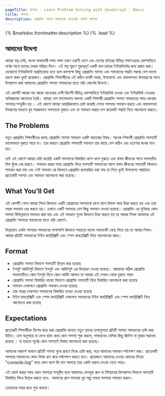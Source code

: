 ```yaml
---
pageTitle: স্বাগতম - Learn Problem Solving with JavaScript - Basic
title: স্বাগতম
description: প্রোগ্রামিং সমস্যা সমাধানের হাতেখড়ি কোর্সে স্বাগতম
---
```


{% $markdoc.frontmatter.description %} {% .lead %}

## আমাদের উদ্দেশ্য

আমরা স্বপ্ন দেখি, বাংলা ভাষাভাষী লক্ষ্য লক্ষ্য তরুণ তরুণী দেশে এবং দেশের বাইরের বিভিন্ন সফটওয়্যার কোম্পানিতে গর্বের সাথে তাদের মেধার পরিচয় দিবে। এই স্বপ্ন পূরণে গুরুত্বপূর্ণ একটি ধাপ তাদের ইন্টারভিউের জন্য প্রস্তত করা। যেকোনো ইন্টারভিউে অপ্রতিরোধ্য হতে হলে কমপক্ষে কিছু প্রোগ্রামিং সমস্যা এবং সমাধানের পদ্ধতি সম্বন্ধে বেশ ভালো ধারণা থাকা খুবই প্রয়োজন। প্রোগ্রামিং শিক্ষার্থীদের এই কঠিন ধাপটি সহজ, উপভোগ্য এবং বাস্তবসম্মত উদাহরণের সাথে উপস্থাপন করা আমাদের প্রোগ্রামিং সমস্যা সমাধানের হাতে খড়ি কোর্সের উদ্দেশ্য।

এই কোর্সটি আমরা সহ আরো অনেকের দেশী বিদেশী বিভিন্ন কোম্পানিতে ইন্টারভিউ দেওয়া এবং ইন্টারভিউ নেওয়ার অভিজ্ঞতার আলোকে তৈরি। আমরা বেশ ভালোভাবে অবগত একটি শিক্ষার্থী প্রোগ্রামিং সমস্যা সমাধানের সময় কোথায় সমস্যার সম্মুখীন হয় । এই কোর্সে আমরা আন্তরিকভাবে চেষ্টা করেছি সেসব সমস্যার সমাধান করতে এবং বাস্তবসম্মত উধারনের মাধ্যমে খুব সহজভাবে সমস্যাকে বুঝতে এবং তা সমাধান করার বেশ কয়েকটি পদ্ধতি নিয়ে আলোচনা করতে।

## The Problems

নতুন প্রোগ্রামিং শিক্ষার্থীদের কাছে প্রোগ্রামিং সমস্যা সমাধান একটি আতঙ্কের বিষয়। অনেক শিক্ষার্থী প্রোগ্রামিং সমস্যাটি ভালোভাবে বুঝতে পারে না। তার কারণে প্রোগ্রামিং সমস্যাটি সমাধান তার কাছে বেশ কঠিন এবং হতাশার জনক মনে হয়।

তাই এই কোর্সে আমরা চেষ্টা করেছি একটি সমস্যাকে বিস্তারিত ধাপে ধাপে বুঝতে এবং বাস্তব জীবনের সাথে সমস্যাটির মিল খুঁজে বের করতে। সমাধান করার সময় প্রোগ্রামিং দিয়ে সমস্যাটি সমাধানের আগে বাস্তব জীবনের সমস্যাটি কিভাবে সমাধান করা যায় এবং সেই সমাধান কে কিভাবে প্রোগ্রামিং রূপান্তরিত করা যায় তা নিয়ে খুবই উপভোগ্য পদ্ধতিতে প্রত্যেকটি সমস্যা এবং সমাধান আলোচনা করা হয়েছে।

## What You'll Get

এই কোর্সটি শেষে আমরা শিখব কিভাবে একটি প্রোগ্রামের সমস্যাকে ধাপে ধাপে বিভক্ত করে চিন্তা করতে হয় এবং তার সহজ সমাধান বের করতে হয়। এখানে একটি সমস্যার বেশ কিছু সমাধান দেওয়া হয়েছে। প্রোগ্রামিং এর দুনিয়ায় কোন সমস্যা বিভিন্নভাবে সমাধান করা যায় এবং এই সমাধান গুলো কিভাবে চিন্তা করতে হয় তা আমরা শিখব আমাদের এই প্রোগ্রামিং সমস্যার সমাধানের হাতে খড়ি কোর্সে।

ভিন্নভাবে একটা সমস্যার সমাধানের পাশাপাশি কিভাবে সবচেয়ে ভালো সমাধানটি বেছে নিতে হয় তা আমরা শিখব। আমরা প্রতিটি সমাধানের টাইম কমপ্লিক্সিটি এবং স্পেস কমপ্লেক্সিটি নিয়ে আলোচনার করব।

## Format

- প্রোগ্রামিং সমস্যা বিভাগে সমস্যাটি উল্লেখ করা হয়েছে
- ইনপুট আউটপুট বিভাগে ইনপুট এবং আউটপুট এর উদাহরণ দেওয়া হয়েছে। আমাদের সঠিক প্রোগ্রামিং সমাধানটিতে কোন ইনপুট দিলে কোন আউট আসবে তা আমরা এই সেখান থেকে বুঝতে পারব
- প্রোগ্রামিং সমস্যা বিস্তারিত ব্যাখ্যা বিভাগে প্রোগ্রামিং সমস্যাটি নিয়ে বিস্তারিত আলোচনা করা হয়েছে
- সমাধান সেকশনে প্রোগ্রামিং সমাধান দেওয়া হয়েছে
- তার পরের সেকশনে সমাধানের বিস্তারিত ব্যাখ্যা দেওয়া হয়েছে
- টাইম কমপ্লেক্সিটি এবং স্পেস কমপ্লিক্সিটি সেকশনে সমাধানের টাইম কমপ্লিক্সিটি এবং স্পেস কমপ্লিক্সিটি নিয়ে আলোচনা করা হয়েছে

## Expectations

প্রত্যেকটি শিক্ষার্থীকে বিশেষ করে যারা প্রোগ্রামিং জগতে নতুন তাদের ক্রমানুসারে প্রতিটি সমস্যা সমাধানের চেষ্টা করা উচিত। ক্রম অনুসারে না দেখে হঠাৎ করে কোন সমস্যা শুরু করলে, সমাধানের বেসিক কিছু জিনিস না বুঝার সম্ভাবনা রয়েছে । যা হয়তো পূর্বের কোন সমস্যাই বিস্তার আলোচনা করা হয়েছে।

আমাদের পরামর্শ থাকবে প্রতিটি সমস্যা বুঝে প্রথমে নিজে চেষ্টা করা, পরে আমাদের সমাধান পর্যবেক্ষণ করা। প্রত্যেকটি সমস্যার সমাধানের কোড নিজে রান করে পর্যবেক্ষণ করতে হবে। প্রয়োজনে আমাদের দেওয়া কোডের ভিতর "console.log" করে কোন ধাপে কি মান আসছে তার একটা ধারনা নেওয়া যেতে পারে।

এই কোর্স করার সময় কোন সমস্যার সম্মুখীন হলে আমাদের ফেসবুক গ্রুপ বা গিটহাবের ডিসকাসন বিভাগে সমস্যাটি বিস্তারিত লিখে উল্লেখ করতে হবে। আমাদের গ্রুপ সদস্যরা খুব অল্প সময়ে সমস্যার সমাধান করবে।

তোমাদের সবার জন্য শুভ কামনা।
